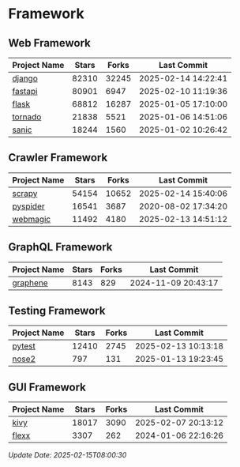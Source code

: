 # Framework

## Web Framework
| Project Name | Stars | Forks | Last Commit |
| ------------ | ----- | ----- | ----------- |
| [django](https://github.com/django/django) | 82310 | 32245 | 2025-02-14 14:22:41 |
| [fastapi](https://github.com/fastapi/fastapi) | 80901 | 6947 | 2025-02-10 11:19:36 |
| [flask](https://github.com/pallets/flask) | 68812 | 16287 | 2025-01-05 17:10:00 |
| [tornado](https://github.com/tornadoweb/tornado) | 21838 | 5521 | 2025-01-06 14:51:06 |
| [sanic](https://github.com/sanic-org/sanic) | 18244 | 1560 | 2025-01-02 10:26:42 |

## Crawler Framework
| Project Name | Stars | Forks | Last Commit |
| ------------ | ----- | ----- | ----------- |
| [scrapy](https://github.com/scrapy/scrapy) | 54154 | 10652 | 2025-02-14 15:40:06 |
| [pyspider](https://github.com/binux/pyspider) | 16541 | 3687 | 2020-08-02 17:34:20 |
| [webmagic](https://github.com/code4craft/webmagic) | 11492 | 4180 | 2025-02-13 14:51:12 |

## GraphQL Framework
| Project Name | Stars | Forks | Last Commit |
| ------------ | ----- | ----- | ----------- |
| [graphene](https://github.com/graphql-python/graphene) | 8143 | 829 | 2024-11-09 20:43:17 |

## Testing Framework
| Project Name | Stars | Forks | Last Commit |
| ------------ | ----- | ----- | ----------- |
| [pytest](https://github.com/pytest-dev/pytest) | 12410 | 2745 | 2025-02-13 10:13:18 |
| [nose2](https://github.com/nose-devs/nose2) | 797 | 131 | 2025-01-13 19:23:45 |

## GUI Framework
| Project Name | Stars | Forks | Last Commit |
| ------------ | ----- | ----- | ----------- |
| [kivy](https://github.com/kivy/kivy) | 18017 | 3090 | 2025-02-07 20:13:12 |
| [flexx](https://github.com/flexxui/flexx) | 3307 | 262 | 2024-01-06 22:16:26 |

*Update Date: 2025-02-15T08:00:30*